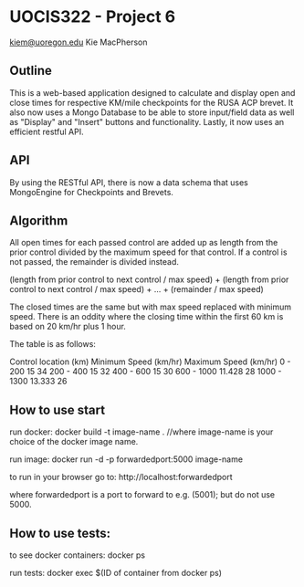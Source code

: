 # UOCIS322 - Project 6 #
kiem@uoregon.edu
Kie MacPherson
## Outline
This is a web-based application designed to calculate and display open and close times for respective KM/mile checkpoints for the RUSA ACP brevet. It also now uses a Mongo Database to be able to store input/field data as well as "Display" and "Insert" buttons and functionality. Lastly, it now uses an efficient restful API.

## API

By using the RESTful API, there is now a data schema that uses MongoEngine for Checkpoints and Brevets.

## Algorithm
All open times for each passed control are added up as length from the prior control divided by the maximum speed for that control. If a control is not passed, the remainder is divided instead.

(length from prior control to next control / max speed) +
(length from prior control to next control / max speed) + ... + (remainder / max speed)

The closed times are the same but with max speed replaced with minimum speed. There is an oddity where the closing time within the first 60 km is based on 20 km/hr plus 1 hour.

The table is as follows:

Control location (km)	Minimum Speed (km/hr)	Maximum Speed (km/hr)
0 - 200										15												34
200 - 400									15												32
400 - 600									15												30
600 - 1000								11.428										28
1000 - 1300								13.333										26

## How to use start

run docker:
docker build -t image-name .
//where image-name is your choice of the docker image name.

run image:
docker run -d -p forwardedport:5000 image-name

to run in your browser go to:
http://localhost:forwardedport

where forwardedport is a port to forward to e.g. (5001); but do not use 5000.

## How to use tests:
to see docker containers:
docker ps

run tests:
docker exec $(ID of container from docker ps)
